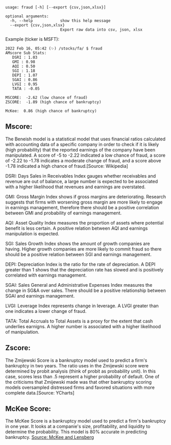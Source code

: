 ```
usage: fraud [-h] [--export {csv,json,xlsx}]
```

```
optional arguments:
  -h, --help            show this help message
  --export {csv,json,xlsx}
                        Export raw data into csv, json, xlsx
```

Example (ticker is MSFT):
```
2022 Feb 16, 05:42 (✨) /stocks/fa/ $ fraud
AMscore Sub Stats:
   DSRI : 1.03
   GMI : 0.98
   AQI : 0.50
   SGI : 1.18
   DEPI : 1.07
   SGAI : 0.86
   LVGI : 0.95
   TATA : -0.05

MSCORE:  -2.62 (low chance of fraud)
ZSCORE:  -1.89 (high chance of bankruptcy)

McKee:  0.86 (high chance of bankruptcy)
```

Mscore:
------------------------------------------------
The Beneish model is a statistical model that uses financial ratios calculated with accounting data of a specific company in order to check if it is likely (high probability) that the reported earnings of the company have been manipulated. A score of -5 to -2.22 indicated a low chance of fraud, a score of -2.22 to -1.78 indicates a moderate change of fraud, and a score above -1.78 indicated a high chance of fraud.[Source: Wikipedia]

DSRI:
Days Sales in Receivables Index gauges whether receivables and revenue are out of balance, a large number is expected to be associated with a higher likelihood that revenues and earnings are overstated.

GMI:
Gross Margin Index shows if gross margins are deteriorating. Research suggests that firms with worsening gross margin are more likely to engage in earnings management, therefore there should be a positive correlation between GMI and probability of earnings management.

AQI:
Asset Quality Index measures the proportion of assets where potential benefit is less certain. A positive relation between AQI and earnings manipulation is expected.

SGI:
Sales Growth Index shows the amount of growth companies are having. Higher growth companies are more likely to commit fraud so there should be a positive relation between SGI and earnings management.

DEPI:
Depreciation Index is the ratio for the rate of depreciation. A DEPI greater than 1 shows that the depreciation rate has slowed and is positively correlated with earnings management.

SGAI:
Sales General and Administrative Expenses Index measures the change in SG&A over sales. There should be a positive relationship between SGAI and earnings management.

LVGI:
Leverage Index represents change in leverage. A LVGI greater than one indicates a lower change of fraud.

TATA:
Total Accruals to Total Assets is a proxy for the extent that cash underlies earnigns. A higher number is associated with a higher likelihood of manipulation.

Zscore:
------------------------------------------------
The Zmijewski Score is a bankruptcy model used to predict a firm's bankruptcy in two years. The ratio uses in the Zmijewski score were determined by probit analysis (think of probit as probability unit). In this case, scores less than .5 represent a higher probability of default. One of the criticisms that Zmijewski made was that other bankruptcy scoring models oversampled distressed firms and favored situations with more complete data.[Source: YCharts]

McKee Score:
------------------------------------------------
The McKee Score is a bankruptcy model used to predict a firm's bankruptcy in one year. It looks at a companie's size, profitability, and liquidity to determine the probability. This model is 80% accurate in predicting bankruptcy.
[Source: McKee and Lensberg](https://citeseerx.ist.psu.edu/viewdoc/download?doi=10.1.1.619.594&rep=rep1&type=pdf)
